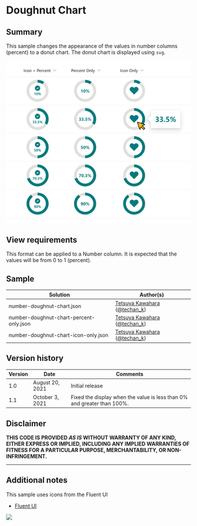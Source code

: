 # Doughnut Chart

## Summary
This sample changes the appearance of the values in number columns (percent) to a donut chart. The donut chart is displayed using `svg`.

![screenshot of the sample](./assets/screenshot.png)

## View requirements
This format can be applied to a Number column. It is expected that the values will be from 0 to 1 (percent).

## Sample

Solution|Author(s)
--------|---------
number-doughnut-chart.json | [Tetsuya Kawahara](https://github.com/tecchan1107) ([@techan_k](https://twitter.com/techan_k))
number-doughnut-chart-percent-only.json | [Tetsuya Kawahara](https://github.com/tecchan1107) ([@techan_k](https://twitter.com/techan_k))
number-doughnut-chart-icon-only.json    | [Tetsuya Kawahara](https://github.com/tecchan1107) ([@techan_k](https://twitter.com/techan_k))

## Version history

Version |Date            |Comments
--------|----------------|----------------
1.0     |August 20, 2021 |Initial release
1.1     |October 3, 2021 |Fixed the display when the value is less than 0% and greater than 100%.

## Disclaimer
**THIS CODE IS PROVIDED *AS IS* WITHOUT WARRANTY OF ANY KIND, EITHER EXPRESS OR IMPLIED, INCLUDING ANY IMPLIED WARRANTIES OF FITNESS FOR A PARTICULAR PURPOSE, MERCHANTABILITY, OR NON-INFRINGEMENT.**

---

## Additional notes
This sample uses icons from the Fluent UI

- [Fluent UI](https://developer.microsoft.com/en-us/fluentui)

<img src="https://pnptelemetry.azurewebsites.net/list-formatting/column-samples/number-doughnut-chart" />